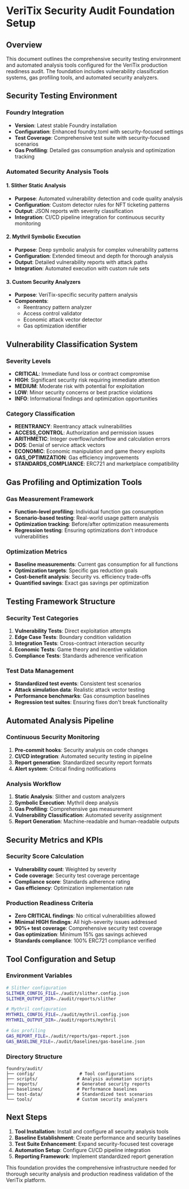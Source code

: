 # VeriTix Security Audit Foundation Setup

## Overview

This document outlines the comprehensive security testing environment and automated analysis tools configured for the VeriTix production readiness audit. The foundation includes vulnerability classification systems, gas profiling tools, and automated security analyzers.

## Security Testing Environment

### Foundry Integration
- **Version**: Latest stable Foundry installation
- **Configuration**: Enhanced foundry.toml with security-focused settings
- **Test Coverage**: Comprehensive test suite with security-focused scenarios
- **Gas Profiling**: Detailed gas consumption analysis and optimization tracking

### Automated Security Analysis Tools

#### 1. Slither Static Analysis
- **Purpose**: Automated vulnerability detection and code quality analysis
- **Configuration**: Custom detector rules for NFT ticketing patterns
- **Output**: JSON reports with severity classification
- **Integration**: CI/CD pipeline integration for continuous security monitoring

#### 2. Mythril Symbolic Execution
- **Purpose**: Deep symbolic analysis for complex vulnerability patterns
- **Configuration**: Extended timeout and depth for thorough analysis
- **Output**: Detailed vulnerability reports with attack paths
- **Integration**: Automated execution with custom rule sets

#### 3. Custom Security Analyzers
- **Purpose**: VeriTix-specific security pattern analysis
- **Components**: 
  - Reentrancy pattern analyzer
  - Access control validator
  - Economic attack vector detector
  - Gas optimization identifier

## Vulnerability Classification System

### Severity Levels
- **CRITICAL**: Immediate fund loss or contract compromise
- **HIGH**: Significant security risk requiring immediate attention
- **MEDIUM**: Moderate risk with potential for exploitation
- **LOW**: Minor security concerns or best practice violations
- **INFO**: Informational findings and optimization opportunities

### Category Classification
- **REENTRANCY**: Reentrancy attack vulnerabilities
- **ACCESS_CONTROL**: Authorization and permission issues
- **ARITHMETIC**: Integer overflow/underflow and calculation errors
- **DOS**: Denial of service attack vectors
- **ECONOMIC**: Economic manipulation and game theory exploits
- **GAS_OPTIMIZATION**: Gas efficiency improvements
- **STANDARDS_COMPLIANCE**: ERC721 and marketplace compatibility

## Gas Profiling and Optimization Tools

### Gas Measurement Framework
- **Function-level profiling**: Individual function gas consumption
- **Scenario-based testing**: Real-world usage pattern analysis
- **Optimization tracking**: Before/after optimization measurements
- **Regression testing**: Ensuring optimizations don't introduce vulnerabilities

### Optimization Metrics
- **Baseline measurements**: Current gas consumption for all functions
- **Optimization targets**: Specific gas reduction goals
- **Cost-benefit analysis**: Security vs. efficiency trade-offs
- **Quantified savings**: Exact gas savings per optimization

## Testing Framework Structure

### Security Test Categories
1. **Vulnerability Tests**: Direct exploitation attempts
2. **Edge Case Tests**: Boundary condition validation
3. **Integration Tests**: Cross-contract interaction security
4. **Economic Tests**: Game theory and incentive validation
5. **Compliance Tests**: Standards adherence verification

### Test Data Management
- **Standardized test events**: Consistent test scenarios
- **Attack simulation data**: Realistic attack vector testing
- **Performance benchmarks**: Gas consumption baselines
- **Regression test suites**: Ensuring fixes don't break functionality

## Automated Analysis Pipeline

### Continuous Security Monitoring
1. **Pre-commit hooks**: Security analysis on code changes
2. **CI/CD integration**: Automated security testing in pipeline
3. **Report generation**: Standardized security report formats
4. **Alert system**: Critical finding notifications

### Analysis Workflow
1. **Static Analysis**: Slither and custom analyzers
2. **Symbolic Execution**: Mythril deep analysis
3. **Gas Profiling**: Comprehensive gas measurement
4. **Vulnerability Classification**: Automated severity assignment
5. **Report Generation**: Machine-readable and human-readable outputs

## Security Metrics and KPIs

### Security Score Calculation
- **Vulnerability count**: Weighted by severity
- **Code coverage**: Security test coverage percentage
- **Compliance score**: Standards adherence rating
- **Gas efficiency**: Optimization implementation rate

### Production Readiness Criteria
- **Zero CRITICAL findings**: No critical vulnerabilities allowed
- **Minimal HIGH findings**: All high-severity issues addressed
- **90%+ test coverage**: Comprehensive security test coverage
- **Gas optimization**: Minimum 15% gas savings achieved
- **Standards compliance**: 100% ERC721 compliance verified

## Tool Configuration and Setup

### Environment Variables
```bash
# Slither configuration
SLITHER_CONFIG_FILE=./audit/slither.config.json
SLITHER_OUTPUT_DIR=./audit/reports/slither

# Mythril configuration  
MYTHRIL_CONFIG_FILE=./audit/mythril.config.json
MYTHRIL_OUTPUT_DIR=./audit/reports/mythril

# Gas profiling
GAS_REPORT_FILE=./audit/reports/gas-report.json
GAS_BASELINE_FILE=./audit/baselines/gas-baseline.json
```

### Directory Structure
```
foundry/audit/
├── config/                 # Tool configurations
├── scripts/               # Analysis automation scripts
├── reports/               # Generated security reports
├── baselines/             # Performance baselines
├── test-data/             # Standardized test scenarios
└── tools/                 # Custom security analyzers
```

## Next Steps

1. **Tool Installation**: Install and configure all security analysis tools
2. **Baseline Establishment**: Create performance and security baselines
3. **Test Suite Enhancement**: Expand security-focused test coverage
4. **Automation Setup**: Configure CI/CD pipeline integration
5. **Reporting Framework**: Implement standardized report generation

This foundation provides the comprehensive infrastructure needed for thorough security analysis and production readiness validation of the VeriTix platform.
